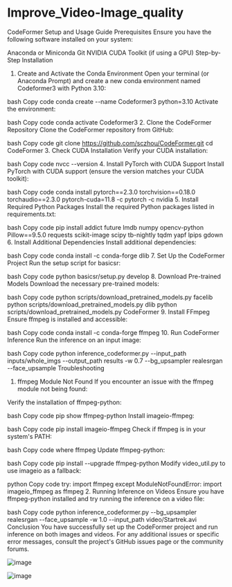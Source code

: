 # Improve_Video-Image_quality
CodeFormer Setup and Usage Guide
Prerequisites
Ensure you have the following software installed on your system:

Anaconda or Miniconda
Git
NVIDIA CUDA Toolkit (if using a GPU)
Step-by-Step Installation
1. Create and Activate the Conda Environment
Open your terminal (or Anaconda Prompt) and create a new conda environment named Codeformer3 with Python 3.10:

bash
Copy code
conda create --name Codeformer3 python=3.10
Activate the environment:

bash
Copy code
conda activate Codeformer3
2. Clone the CodeFormer Repository
Clone the CodeFormer repository from GitHub:

bash
Copy code
git clone https://github.com/sczhou/CodeFormer.git
cd CodeFormer
3. Check CUDA Installation
Verify your CUDA installation:

bash
Copy code
nvcc --version
4. Install PyTorch with CUDA Support
Install PyTorch with CUDA support (ensure the version matches your CUDA toolkit):

bash
Copy code
conda install pytorch==2.3.0 torchvision==0.18.0 torchaudio==2.3.0 pytorch-cuda=11.8 -c pytorch -c nvidia
5. Install Required Python Packages
Install the required Python packages listed in requirements.txt:

bash
Copy code
pip install addict future lmdb numpy opencv-python Pillow==9.5.0 requests scikit-image scipy tb-nightly tqdm yapf lpips gdown
6. Install Additional Dependencies
Install additional dependencies:

bash
Copy code
conda install -c conda-forge dlib
7. Set Up the CodeFormer Project
Run the setup script for basicsr:

bash
Copy code
python basicsr/setup.py develop
8. Download Pre-trained Models
Download the necessary pre-trained models:

bash
Copy code
python scripts/download_pretrained_models.py facelib
python scripts/download_pretrained_models.py dlib
python scripts/download_pretrained_models.py CodeFormer
9. Install FFmpeg
Ensure ffmpeg is installed and accessible:

bash
Copy code
conda install -c conda-forge ffmpeg
10. Run CodeFormer Inference
Run the inference on an input image:

bash
Copy code
python inference_codeformer.py --input_path inputs/whole_imgs --output_path results -w 0.7 --bg_upsampler realesrgan --face_upsample
Troubleshooting
1. ffmpeg Module Not Found
If you encounter an issue with the ffmpeg module not being found:

Verify the installation of ffmpeg-python:

bash
Copy code
pip show ffmpeg-python
Install imageio-ffmpeg:

bash
Copy code
pip install imageio-ffmpeg
Check if ffmpeg is in your system's PATH:

bash
Copy code
where ffmpeg
Update ffmpeg-python:

bash
Copy code
pip install --upgrade ffmpeg-python
Modify video_util.py to use imageio as a fallback:

python
Copy code
try:
    import ffmpeg
except ModuleNotFoundError:
    import imageio_ffmpeg as ffmpeg
2. Running Inference on Videos
Ensure you have ffmpeg-python installed and try running the inference on a video file:

bash
Copy code
python inference_codeformer.py --bg_upsampler realesrgan --face_upsample -w 1.0 --input_path video/Startrek.avi
Conclusion
You have successfully set up the CodeFormer project and run inference on both images and videos. For any additional issues or specific error messages, consult the project's GitHub issues page or the community forums.



![image](https://github.com/tarunaditya91/Improve_Video-Image_quality/assets/113850656/1434c571-b84a-4601-94b8-3edb31082f35)



![image](https://github.com/tarunaditya91/Improve_Video-Image_quality/assets/113850656/8bc66152-fbbd-4e3d-99a1-d83ea047598e)

